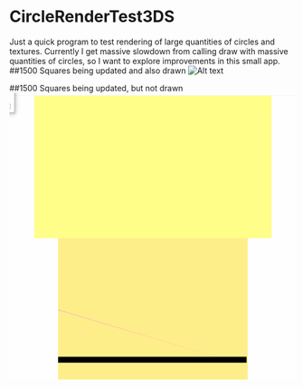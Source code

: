 # CircleRenderTest3DS

Just a quick program to test rendering of large quantities of circles and textures.
Currently I get massive slowdown from calling draw with massive quantities of circles, so I want to explore improvements in this small app.
##1500 Squares being updated and also drawn
![Alt text](/screenshots/1500squares_1draw.gif?raw=true "1500 Squares being updated and also drawn")

##1500 Squares being updated, but not drawn
![Alt text](/screenshots/1500sqaures_0draw.gif?raw=true "1500 Squares being updated, but not drawn")
